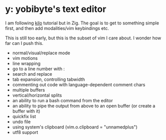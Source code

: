 # y: yobibyte's text editor

I am following [kilo](https://viewsourcecode.org/snaptoken/kilo/index.html) tutorial but in Zig.
The goal is to get to something simple first, and then add modalities/vim keybindings etc.

This is still too early, but this is the subset of vim I care about. I wonder how far can I push this.
- normal/visual/replace mode
- vim motions
- line wrapping
- go to a line number with :<line number>
- search and replace
- tab expansion, controlling tabwidth
- commenting out code with language-dependent comment chars
- multiple buffers
- vertical/horizontal splits
- an ability to run a bash command from the editor
- an ability to pipe the output from above to an open buffer (or create a buffer with it)
- quickfix list
- undo file
- using system's clipboard (vim.o.clipboard = "unnamedplus")
- utf8 support

